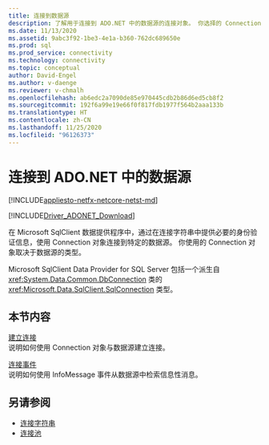 ```yaml
---
title: 连接到数据源
description: 了解用于连接到 ADO.NET 中的数据源的连接对象。 你选择的 Connection 对象取决于数据源的类型。
ms.date: 11/13/2020
ms.assetid: 9abc3f92-1be3-4e1a-b360-762dc689650e
ms.prod: sql
ms.prod_service: connectivity
ms.technology: connectivity
ms.topic: conceptual
author: David-Engel
ms.author: v-daenge
ms.reviewer: v-chmalh
ms.openlocfilehash: ab6edc2a7090de85e970445cdb2b86d6ed5cb8f2
ms.sourcegitcommit: 192f6a99e19e66f0f817fdb1977f564b2aaa133b
ms.translationtype: HT
ms.contentlocale: zh-CN
ms.lasthandoff: 11/25/2020
ms.locfileid: "96126373"
---
```

# <a name="connecting-to-a-data-source-in-adonet"></a>连接到 ADO.NET 中的数据源

[!INCLUDE[appliesto-netfx-netcore-netst-md](../../includes/appliesto-netfx-netcore-netst-md.md)]

[!INCLUDE[Driver_ADONET_Download](../../includes/driver_adonet_download.md)]

在 Microsoft SqlClient 数据提供程序中，通过在连接字符串中提供必要的身份验证信息，使用 Connection 对象连接到特定的数据源。 你使用的 Connection 对象取决于数据源的类型。

Microsoft SqlClient Data Provider for SQL Server 包括一个派生自 <xref:System.Data.Common.DbConnection> 类的 <xref:Microsoft.Data.SqlClient.SqlConnection> 类型。

## <a name="in-this-section"></a>本节内容  

[建立连接](establishing-connection.md)\
说明如何使用 Connection 对象与数据源建立连接。

[连接事件](connection-events.md)\
说明如何使用 InfoMessage 事件从数据源中检索信息性消息。

## <a name="see-also"></a>另请参阅

- [连接字符串](connection-strings.md)
- [连接池](connection-pooling.md)
